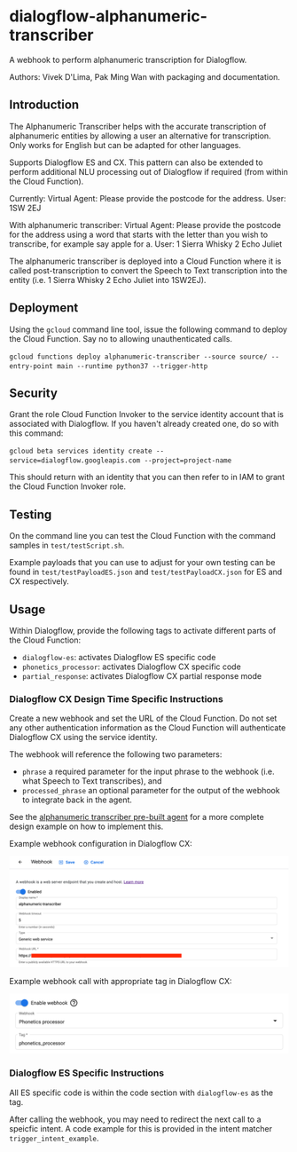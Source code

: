 # dialogflow-alphanumeric-transcriber
A webhook to perform alphanumeric transcription for Dialogflow.

Authors: Vivek D'Lima, Pak Ming Wan with packaging and documentation.

## Introduction

The Alphanumeric Transcriber helps with the accurate transcription of alphanumeric entities by allowing a user an alternative for transcription. Only works for English but can be adapted for other languages.

Supports Dialogflow ES and CX. This pattern can also be extended to perform additional NLU processing out of Dialogflow if required (from within the Cloud Function).

Currently:
Virtual Agent: Please provide the postcode for the address.
User: 1SW 2EJ

With alphanumeric transcriber:
Virtual Agent: Please provide the postcode for the address using a word that starts with the letter than you wish to transcribe, for example say apple for a.
User: 1 Sierra Whisky 2 Echo Juliet

The alphanumeric transcriber is deployed into a Cloud Function where it is called post-transcription to convert the Speech to Text transcription into the entity (i.e. 1 Sierra Whisky 2 Echo Juliet into 1SW2EJ).

## Deployment

Using the `gcloud` command line tool, issue the following command to deploy the Cloud Function. Say no to allowing unauthenticated calls.

`gcloud functions deploy alphanumeric-transcriber --source source/ --entry-point main --runtime python37 --trigger-http`

## Security

Grant the role Cloud Function Invoker to the service identity account that is associated with Dialogflow. If you haven't already created one, do so with this command:

`gcloud beta services identity create --service=dialogflow.googleapis.com --project=project-name`

This should return with an identity that you can then refer to in IAM to grant the Cloud Function Invoker role.

## Testing

On the command line you can test the Cloud Function with the command samples in `test/testScript.sh`.

Example payloads that you can use to adjust for your own testing can be found in `test/testPayloadES.json` and `test/testPayloadCX.json` for ES and CX respectively.

## Usage

Within Dialogflow, provide the following tags to activate different parts of the Cloud Function:
* `dialogflow-es`: activates Dialogflow ES specific code
* `phonetics_processor`: activates Dialogflow CX specific code
* `partial_response`: activates Dialogflow CX partial response mode

### Dialogflow CX Design Time Specific Instructions

Create a new webhook and set the URL of the Cloud Function. Do not set any other authentication information as the Cloud Function will authenticate Dialogflow CX using the service identity.

The webhook will reference the following two parameters:
* `phrase` a required parameter for the input phrase to the webhook (i.e. what Speech to Text transcribes), and
* `processed_phrase` an optional parameter for the output of the webhook to integrate back in the agent.

See the [alphanumeric transcriber pre-built agent](assets/sample-agent/sample_cx_agent_alphanumeric-transcriber-demo.blob) for a more complete design example on how to implement this.

Example webhook configuration in Dialogflow CX:

![Webhook Configuration](https://github.com/pakmingwCorp/dialogflow-alphanumeric-transcriber/blob/main/assets/img/webhook_configuration.png)

Example webhook call with appropriate tag in Dialogflow CX:

![Webhook Tag Configuration](https://github.com/pakmingwCorp/dialogflow-alphanumeric-transcriber/blob/main/assets/img/webhook_tag.png)

### Dialogflow ES Specific Instructions

All ES specific code is within the code section with `dialogflow-es` as the tag.

After calling the webhook, you may need to redirect the next call to a speicfic intent. A code example for this is provided in the intent matcher `trigger_intent_example`.


